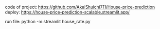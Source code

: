 code of project: https://github.com/AkaiShuichi711/House-price-prediction
deploy: https://house-price-prediction-scalable.streamlit.app/

run file: python -m streamlit house_rate.py
